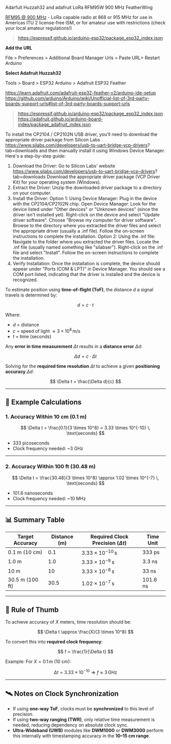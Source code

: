 Adarfuit Huzzah32 and adafruit LoRa RFM95W 900 MHz FeatherWing

[RFM95 @ 900 MHz](https://www.adafruit.com/products/3231) - LoRa capable radio at 868 or 915 MHz for use in Americas ITU 2 license-free ISM, or for amateur use with restrictions (check your local amateur regulations!) 



> https://espressif.github.io/arduino-esp32/package_esp32_index.json
 

**Add the URL**

File > Preferences > Additional Board Manager Urls > Paste URL> Restart Arduino


**Select Adafruit Huzzah32**

Tools > Board > ESP32 Arduino > Adafruit ESP32 Feather


https://learn.adafruit.com/adafruit-esp32-feather-v2/arduino-ide-setup
https://github.com/arduino/Arduino/wiki/Unofficial-list-of-3rd-party-boards-support-urls#list-of-3rd-party-boards-support-urls


> https://espressif.github.io/arduino-esp32/package_esp32_index.json
> https://adafruit.github.io/arduino-board-index/package_adafruit_index.json

To install the CP2104 / CP2102N USB driver, you'll need to download the appropriate driver package from Silicon Labs https://www.silabs.com/developers/usb-to-uart-bridge-vcp-drivers? tab=downloads and then manually install it using Windows Device Manager. 
Here's a step-by-step guide:
1. Download the Driver:
Go to Silicon Labs' website https://www.silabs.com/developers/usb-to-uart-bridge-vcp-drivers? tab=downloads
Download the appropriate driver package (VCP Driver Kit) for your operating system (Windows). 
1. Extract the Driver:
Unzip the downloaded driver package to a directory on your computer. 
1. Install the Driver:
Option 1: Using Device Manager:
Plug in the device with the CP2104/CP2102N chip. 
Open Device Manager. 
Look for the device listed under "Other devices" or "Unknown devices" (since the driver isn't installed yet). 
Right-click on the device and select "Update driver software". 
Choose "Browse my computer for driver software". 
Browse to the directory where you extracted the driver files and select the appropriate driver (usually a .inf file). 
Follow the on-screen instructions to complete the installation. 
Option 2: Using the .inf file:
Navigate to the folder where you extracted the driver files. 
Locate the .inf file (usually named something like "silabser"). 
Right-click on the .inf file and select "Install". 
Follow the on-screen instructions to complete the installation. 
1. Verify Installation:
Once the installation is complete, the device should appear under "Ports (COM & LPT)" in Device Manager.
You should see a COM port listed, indicating that the driver is installed and the device is recognized.




To estimate position using **time-of-flight (ToF)**, the distance $d$ a signal travels is determined by:

$$
d = c \cdot t
$$

Where:
- $d$ = distance
- $c$ = speed of light $\approx 3 \times 10^8 \, \text{m/s}$
- $t$ = time (seconds)

Any **error in time measurement** $\Delta t$ results in a **distance error** $\Delta d$:

$$
\Delta d = c \cdot \Delta t
$$

Solving for the **required time resolution** $\Delta t$ to achieve a given **positioning accuracy** $\Delta d$:

$$
\Delta t = \frac{\Delta d}{c}
$$

---

## 🎯 Example Calculations

### 1. Accuracy Within 10 cm (0.1 m)

$$
\Delta t = \frac{0.1}{3 \times 10^8} = 3.33 \times 10^{-10} \, \text{seconds}
$$

- 333 picoseconds
- Clock frequency needed: ~3 GHz

---

### 2. Accuracy Within 100 ft (30.48 m)

$$
\Delta t = \frac{30.48}{3 \times 10^8} \approx 1.02 \times 10^{-7} \, \text{seconds}
$$

- 101.6 nanoseconds
- Clock frequency needed: ~10 MHz

---

## 📊 Summary Table

| **Target Accuracy** | **Distance (m)** | **Required Clock Precision** ($\Delta t$) | **Time Unit**        |
|---------------------|------------------|--------------------------------------------|-----------------------|
| 0.1 m (10 cm)       | 0.1              | $3.33 \times 10^{-10} \, \text{s}$         | 333 ps               |
| 1.0 m               | 1.0              | $3.33 \times 10^{-9} \, \text{s}$          | 3.3 ns               |
| 10 m                | 10               | $3.33 \times 10^{-8} \, \text{s}$          | 33 ns                |
| 30.5 m (100 ft)     | 30.5             | $1.02 \times 10^{-7} \, \text{s}$          | 101.6 ns             |

---

## 🧠 Rule of Thumb

To achieve accuracy of $X$ meters, time resolution should be:

$$
\Delta t \approx \frac{X}{3 \times 10^8}
$$

To convert this into **required clock frequency**:

$$
f = \frac{1}{\Delta t}
$$

Example: For $X = 0.1 \, \text{m}$ (10 cm):

$$
\Delta t = 3.33 \times 10^{-10} \Rightarrow f \approx 3 \, \text{GHz}
$$

---

## 🛰️ Notes on Clock Synchronization

- If using **one-way ToF**, clocks must be **synchronized** to this level of precision.
- If using **two-way ranging (TWR)**, only relative time measurement is needed, reducing dependency on absolute clock sync.
- **Ultra-Wideband (UWB)** modules like **DWM1000** or **DWM3000** perform this internally with timestamping accuracy in the **10–15 cm range**.

